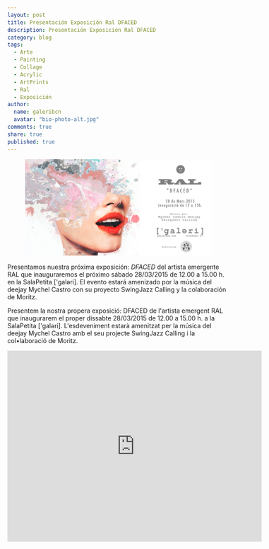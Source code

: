 ```yaml
---
layout: post
title: Presentación Exposición Ral DFACED
description: Presentación Exposición Ral DFACED
category: blog
tags: 
  - Arte
  - Painting
  - Collage
  - Acrylic
  - ArtPrints
  - Ral
  - Exposición
author: 
  name: galeribcn
  avatar: "bio-photo-alt.jpg"
comments: true
share: true
published: true
---
```


<figure>
	<a href="/images/RALdefinitivo.jpg"><img src="/images/RALdefinitivo.jpg" alt="Presentación Exposición Ral DFACED
 galeribcn"></a>
</figure>

Presentamos nuestra próxima exposición: _DFACED_ del artista emergente RAL que inauguraremos el próximo sábado 28/03/2015 de 12.00 a 15.00 h. en la SalaPetita ['galəri]. El evento estará amenizado por la música del deejay Mychel Castro con su proyecto SwingJazz Calling y la colaboración de Moritz.

Presentem la nostra propera exposició: DFACED de l'artista emergent RAL que inaugurarem el proper dissabte 28/03/2015 de 12.00 a 15.00 h. a la SalaPetita ['galəri]. L'esdeveniment estarà amenitzat per la música del deejay Mychel Castro amb el seu projecte SwingJazz Calling i la col•laboració de Moritz.

<iframe width="576" height="432" src="https://www.youtube.com/watch?v=cYb1w79GvqM?color=ffffff" frameborder="0" allowfullscreen></iframe>